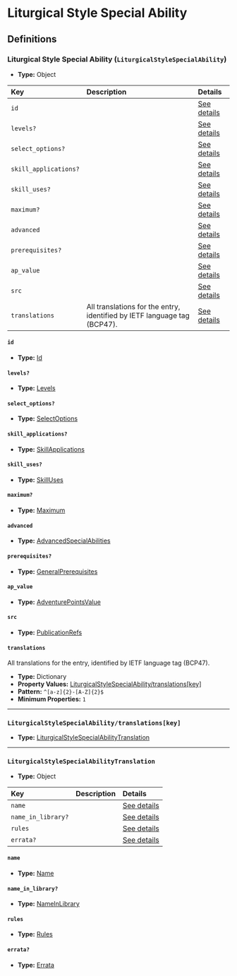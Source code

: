 # Liturgical Style Special Ability

## Definitions

### <a name="LiturgicalStyleSpecialAbility"></a> Liturgical Style Special Ability (`LiturgicalStyleSpecialAbility`)

- **Type:** Object

Key | Description | Details
:-- | :-- | :--
`id` |  | <a href="#LiturgicalStyleSpecialAbility/id">See details</a>
`levels?` |  | <a href="#LiturgicalStyleSpecialAbility/levels">See details</a>
`select_options?` |  | <a href="#LiturgicalStyleSpecialAbility/select_options">See details</a>
`skill_applications?` |  | <a href="#LiturgicalStyleSpecialAbility/skill_applications">See details</a>
`skill_uses?` |  | <a href="#LiturgicalStyleSpecialAbility/skill_uses">See details</a>
`maximum?` |  | <a href="#LiturgicalStyleSpecialAbility/maximum">See details</a>
`advanced` |  | <a href="#LiturgicalStyleSpecialAbility/advanced">See details</a>
`prerequisites?` |  | <a href="#LiturgicalStyleSpecialAbility/prerequisites">See details</a>
`ap_value` |  | <a href="#LiturgicalStyleSpecialAbility/ap_value">See details</a>
`src` |  | <a href="#LiturgicalStyleSpecialAbility/src">See details</a>
`translations` | All translations for the entry, identified by IETF language tag (BCP47). | <a href="#LiturgicalStyleSpecialAbility/translations">See details</a>

#### <a name="LiturgicalStyleSpecialAbility/id"></a> `id`

- **Type:** <a href="../_Activatable.md#Id">Id</a>

#### <a name="LiturgicalStyleSpecialAbility/levels"></a> `levels?`

- **Type:** <a href="../_Activatable.md#Levels">Levels</a>

#### <a name="LiturgicalStyleSpecialAbility/select_options"></a> `select_options?`

- **Type:** <a href="../_Activatable.md#SelectOptions">SelectOptions</a>

#### <a name="LiturgicalStyleSpecialAbility/skill_applications"></a> `skill_applications?`

- **Type:** <a href="../_Activatable.md#SkillApplications">SkillApplications</a>

#### <a name="LiturgicalStyleSpecialAbility/skill_uses"></a> `skill_uses?`

- **Type:** <a href="../_Activatable.md#SkillUses">SkillUses</a>

#### <a name="LiturgicalStyleSpecialAbility/maximum"></a> `maximum?`

- **Type:** <a href="../_Activatable.md#Maximum">Maximum</a>

#### <a name="LiturgicalStyleSpecialAbility/advanced"></a> `advanced`

- **Type:** <a href="../_Activatable.md#AdvancedSpecialAbilities">AdvancedSpecialAbilities</a>

#### <a name="LiturgicalStyleSpecialAbility/prerequisites"></a> `prerequisites?`

- **Type:** <a href="../_Prerequisite.md#GeneralPrerequisites">GeneralPrerequisites</a>

#### <a name="LiturgicalStyleSpecialAbility/ap_value"></a> `ap_value`

- **Type:** <a href="../_Activatable.md#AdventurePointsValue">AdventurePointsValue</a>

#### <a name="LiturgicalStyleSpecialAbility/src"></a> `src`

- **Type:** <a href="../source/_PublicationRef.md#PublicationRefs">PublicationRefs</a>

#### <a name="LiturgicalStyleSpecialAbility/translations"></a> `translations`

All translations for the entry, identified by IETF language tag (BCP47).

- **Type:** Dictionary
- **Property Values:** <a href="#LiturgicalStyleSpecialAbility/translations[key]">LiturgicalStyleSpecialAbility/translations[key]</a>
- **Pattern:** `^[a-z]{2}-[A-Z]{2}$`
- **Minimum Properties:** `1`

---

### <a name="LiturgicalStyleSpecialAbility/translations[key]"></a> `LiturgicalStyleSpecialAbility/translations[key]`

- **Type:** <a href="#LiturgicalStyleSpecialAbilityTranslation">LiturgicalStyleSpecialAbilityTranslation</a>

---

### <a name="LiturgicalStyleSpecialAbilityTranslation"></a> `LiturgicalStyleSpecialAbilityTranslation`

- **Type:** Object

Key | Description | Details
:-- | :-- | :--
`name` |  | <a href="#LiturgicalStyleSpecialAbilityTranslation/name">See details</a>
`name_in_library?` |  | <a href="#LiturgicalStyleSpecialAbilityTranslation/name_in_library">See details</a>
`rules` |  | <a href="#LiturgicalStyleSpecialAbilityTranslation/rules">See details</a>
`errata?` |  | <a href="#LiturgicalStyleSpecialAbilityTranslation/errata">See details</a>

#### <a name="LiturgicalStyleSpecialAbilityTranslation/name"></a> `name`

- **Type:** <a href="../_Activatable.md#Name">Name</a>

#### <a name="LiturgicalStyleSpecialAbilityTranslation/name_in_library"></a> `name_in_library?`

- **Type:** <a href="../_Activatable.md#NameInLibrary">NameInLibrary</a>

#### <a name="LiturgicalStyleSpecialAbilityTranslation/rules"></a> `rules`

- **Type:** <a href="../_Activatable.md#Rules">Rules</a>

#### <a name="LiturgicalStyleSpecialAbilityTranslation/errata"></a> `errata?`

- **Type:** <a href="../source/_Erratum.md#Errata">Errata</a>
